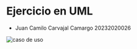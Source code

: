 # Ejercicio en UML

- Juan Camilo Carvajal Camargo 20232020026

![caso de uso](out\caso_uso_banda\caso_uso_banda.png)